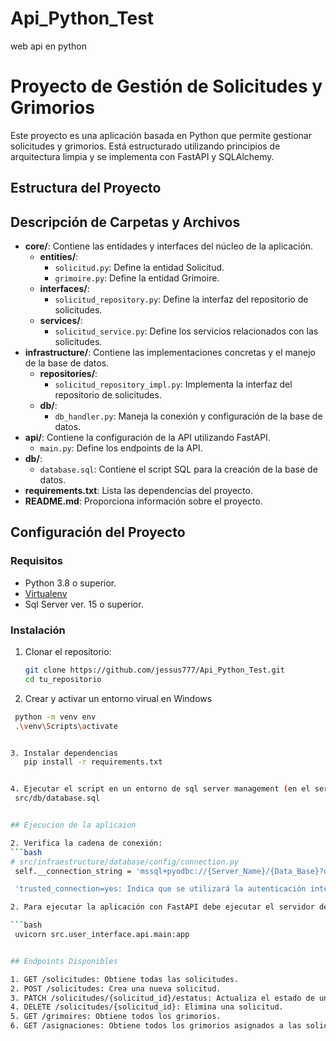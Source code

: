 # Api_Python_Test
web api en python

# Proyecto de Gestión de Solicitudes y Grimorios

Este proyecto es una aplicación basada en Python que permite gestionar solicitudes y grimorios. Está estructurado utilizando principios de arquitectura limpia y se implementa con FastAPI y SQLAlchemy.

## Estructura del Proyecto


## Descripción de Carpetas y Archivos

- **core/**: Contiene las entidades y interfaces del núcleo de la aplicación.
  - **entities/**:
    - `solicitud.py`: Define la entidad Solicitud.
    - `grimoire.py`: Define la entidad Grimoire.
  - **interfaces/**:
    - `solicitud_repository.py`: Define la interfaz del repositorio de solicitudes.
  - **services/**:
    - `solicitud_service.py`: Define los servicios relacionados con las solicitudes.
- **infrastructure/**: Contiene las implementaciones concretas y el manejo de la base de datos.
  - **repositories/**:
    - `solicitud_repository_impl.py`: Implementa la interfaz del repositorio de solicitudes.
  - **db/**:
    - `db_handler.py`: Maneja la conexión y configuración de la base de datos.
- **api/**: Contiene la configuración de la API utilizando FastAPI.
  - `main.py`: Define los endpoints de la API.
- **db/**:
  - `database.sql`: Contiene el script SQL para la creación de la base de datos.
- **requirements.txt**: Lista las dependencias del proyecto.
- **README.md**: Proporciona información sobre el proyecto.

## Configuración del Proyecto

### Requisitos

- Python 3.8 o superior.
- [Virtualenv](https://virtualenv.pypa.io/en/latest/)
- Sql Server ver. 15 o superior.
### Instalación

1. Clonar el repositorio:

   ```bash
   git clone https://github.com/jessus777/Api_Python_Test.git
   cd tu_repositorio

2.  Crear y activar un entorno virual en Windows
   ```bash
    python -m venv env
    .\venv\Scripts\activate


3. Instalar dependencias
      pip install -r requirements.txt


4. Ejecutar el script en un entorno de sql server management (en el servidor de preferencia el servidor local, con autentificacion de windows)
    src/db/database.sql


## Ejecucion de la aplicaion

2. Verifica la cadena de conexión:
   ```bash
   # src/infraestructure/database/config/connection.py
    self.__connection_string = 'mssql+pyodbc://{Server_Name}/{Data_Base}?driver=ODBC+Driver+17+for+SQL+Server&trusted_connection=yes'

    'trusted_connection=yes: Indica que se utilizará la autenticación integrada de Windows (trusted_connection). Esto significa que se usarán las credenciales de Windows actuales para autenticarse en SQL Server. No se especifica un usuario ni contraseña explícitamente en la cadena de conexión, confiando en la autenticación de Windows.'

2. Para ejecutar la aplicación con FastAPI debe ejecutar el servidor de la siguiente manera:

  ```bash
    uvicorn src.user_interface.api.main:app


## Endpoints Disponibles

1. GET /solicitudes: Obtiene todas las solicitudes.
2. POST /solicitudes: Crea una nueva solicitud.
3. PATCH /solicitudes/{solicitud_id}/estatus: Actualiza el estado de una solicitud.
4. DELETE /solicitudes/{solicitud_id}: Elimina una solicitud.
5. GET /grimoires: Obtiene todos los grimorios.
6. GET /asignaciones: Obtiene todos los grimorios asignados a las solicitudes.

